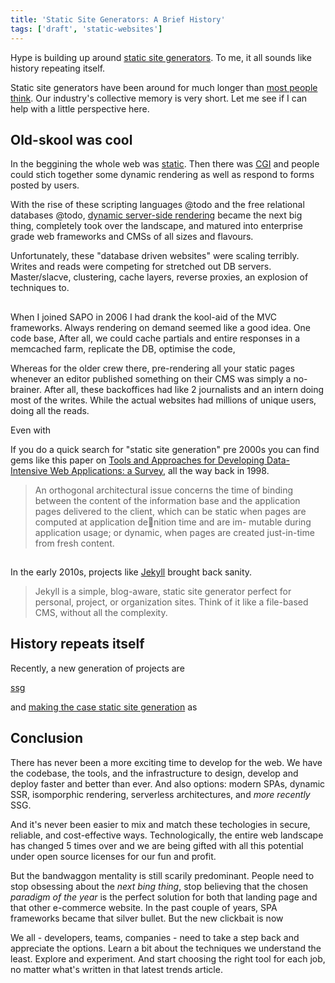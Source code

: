 ```yaml
---
title: 'Static Site Generators: A Brief History'
tags: ['draft', 'static-websites']
---
```


Hype is building up around [static site generators](https://medium.com/codingthesmartway-com-blog/top-static-site-generators-for-2019-26a4c8afcc05). To me, it all sounds like history repeating itself.

Static site generators have been around for much longer than [most people think](https://jonpersson.co/static-sites/). Our industry's collective memory is very short. Let me see if I can help with a little perspective here.

<!-- abstract -->

## Old-skool was cool

In the beggining the whole web was [static](). Then there was [CGI](https://en.wikipedia.org/wiki/Common_Gateway_Interface) and people could stich together some dynamic rendering as well as respond to forms posted by users.

With the rise of these scripting languages @todo and the free relational databases @todo, [dynamic server-side rendering](https://dev.to/sunnysingh/the-benefits-and-origins-of-server-side-rendering-4doh) became the next big thing, completely took over the landscape, and matured into enterprise grade web frameworks and CMSs of all sizes and flavours.

Unfortunately, these "database driven websites" were scaling terribly. Writes and reads were competing for stretched out DB servers. Master/slacve, clustering, cache layers, reverse proxies, an explosion of techniques to.

##

When I joined SAPO in 2006 I had drank the kool-aid of the MVC frameworks. Always rendering on demand seemed like a good idea. One code base, After all, we could cache partials and entire responses in a memcached farm, replicate the DB, optimise the code,

Whereas for the older crew there, pre-rendering all your static pages whenever an editor published something on their CMS was simply a no-brainer. After all, these backoffices had like 2 journalists and an intern doing most of the writes. While the actual websites had millions of unique users, doing all the reads.

Even with

If you do a quick search for "static site generation" pre 2000s you can find gems like this paper on [Tools and Approaches for Developing Data-Intensive Web Applications: a Survey](http://webml.deib.polimi.it/upload/ent5/1/CompSurvey.pdf), all the way back in 1998.

> An orthogonal architectural issue concerns the time of binding between the content of the information base and the application pages delivered to the client, which can be static when pages are computed at application denition time and are im- mutable during application usage; or dynamic, when pages are created just-in-time from fresh content.

##

In the early 2010s, projects like [Jekyll]() brought back sanity.

> Jekyll is a simple, blog-aware, static site generator perfect for personal, project, or organization sites. Think of it like a file-based CMS, without all the complexity.

## History repeats itself

Recently, a new generation of projects are

[ssg](https://medium.com/@baphemot/whats-server-side-rendering-and-do-i-need-it-cb42dc059b38)

and [making the case static site generation](https://davidwalsh.name/introduction-static-site-generators) as

## Conclusion

There has never been a more exciting time to develop for the web. We have the codebase, the tools, and the infrastructure to design, develop and deploy faster and better than ever. And also options: modern SPAs, dynamic SSR, isomporphic rendering, serverless architectures, and _more recently_ SSG.

And it's never been easier to mix and match these techologies in secure, reliable, and cost-effective ways. Technologically, the entire web landscape has changed 5 times over and we are being gifted with all this potential under open source licenses for our fun and profit.

But the bandwaggon mentality is still scarily predominant. People need to stop obsessing about the _next bing thing_, stop believing that the chosen _paradigm of the year_ is the perfect solution for both that landing page and that other e-commerce website. In the past couple of years, SPA frameworks became that silver bullet. But the new clickbait is now

We all - developers, teams, companies - need to take a step back and appreciate the options. Learn a bit about the techniques we understand the least. Explore and experiment. And start choosing the right tool for each job, no matter what's written in that latest trends article.
